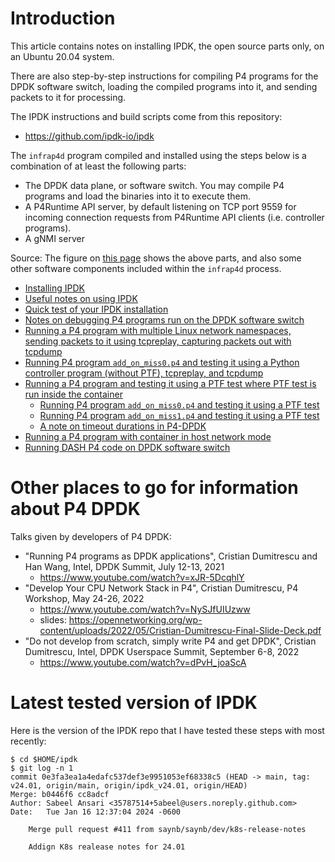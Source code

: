 # Introduction

This article contains notes on installing IPDK, the open source parts
only, on an Ubuntu 20.04 system.

There are also step-by-step instructions for compiling P4 programs for
the DPDK software switch, loading the compiled programs into it, and
sending packets to it for processing.

The IPDK instructions and build scripts come from this repository:

+ https://github.com/ipdk-io/ipdk

The `infrap4d` program compiled and installed using the steps below is
a combination of at least the following parts:

+ The DPDK data plane, or software switch.  You may compile P4
  programs and load the binaries into it to execute them.
+ A P4Runtime API server, by default listening on TCP port 9559 for
  incoming connection requests from P4Runtime API clients
  (i.e. controller programs).
+ A gNMI server

Source: The figure on [this
page](https://ipdk.io/p4cp-userguide/overview/overview.html#infrap4d)
shows the above parts, and also some other software components
included within the `infrap4d` process.

+ [Installing IPDK](docs/README-install-ipdk-networking-container-ubuntu-20.04-and-test.md)
+ [Useful notes on using IPDK](docs/general-ipdk-notes.md)
+ [Quick test of your IPDK installation](docs/quick-test.md)
+ [Notes on debugging P4 programs run on the DPDK software switch](docs/debugging-p4-dpdk-programs.md)
+ [Running a P4 program with multiple Linux network namespaces, sending packets to it using tcpreplay, capturing packets out with tcpdump](docs/run-p4-prog-with-multiple-network-namespaces.md)
+ [Running P4 program `add_on_miss0.p4` and testing it using a Python controller program (without PTF), tcpreplay, and tcpdump](docs/testing-add-on-miss0-with-python-controller-tcpreplay-tcpdump.md)
+ [Running a P4 program and testing it using a PTF test where PTF test is run inside the container](docs/running-p4-program-and-ptf-test.md)
  + [Running P4 program `add_on_miss0.p4` and testing it using a PTF test](docs/testing-add-on-miss0.md)
  + [Running P4 program `add_on_miss1.p4` and testing it using a PTF test](docs/testing-add-on-miss1.md)
  + [A note on timeout durations in P4-DPDK](docs/note-on-timeout-durations-in-p4-dpdk.md)
+ [Running a P4 program with container in host network mode](docs/running-p4-program-container-in-host-network-mode.md)
+ [Running DASH P4 code on DPDK software switch](docs/running-dash-p4-code.md)


# Other places to go for information about P4 DPDK

Talks given by developers of P4 DPDK:

+ "Running P4 programs as DPDK applications", Cristian Dumitrescu and
  Han Wang, Intel, DPDK Summit, July 12-13, 2021
  + https://www.youtube.com/watch?v=xJR-5DcqhlY
+ "Develop Your CPU Network Stack in P4", Cristian Dumitrescu, P4
  Workshop, May 24-26, 2022
  + https://www.youtube.com/watch?v=NySJfUIUzww
  + slides: https://opennetworking.org/wp-content/uploads/2022/05/Cristian-Dumitrescu-Final-Slide-Deck.pdf
+ "Do not develop from scratch, simply write P4 and get DPDK",
  Cristian Dumitrescu, Intel, DPDK Userspace Summit, September 6-8,
  2022
  + https://www.youtube.com/watch?v=dPvH_joaScA


# Latest tested version of IPDK

Here is the version of the IPDK repo that I have tested these steps
with most recently:

```
$ cd $HOME/ipdk
$ git log -n 1
commit 0e3fa3ea1a4edafc537def3e9951053ef68338c5 (HEAD -> main, tag: v24.01, origin/main, origin/ipdk_v24.01, origin/HEAD)
Merge: b0446f6 cc8adcf
Author: Sabeel Ansari <35787514+5abeel@users.noreply.github.com>
Date:   Tue Jan 16 12:37:04 2024 -0600

    Merge pull request #411 from saynb/saynb/dev/k8s-release-notes
    
    Addign K8s realease notes for 24.01
```
